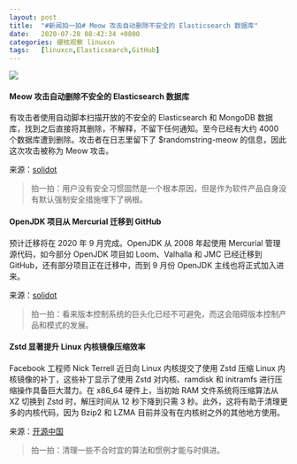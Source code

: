 ```yaml
---
layout: post
title:	"#新闻拍一拍# Meow 攻击自动删除不安全的 Elasticsearch 数据库"
date:	2020-07-28 08:42:34 +0800 
categories:	硬核观察 linuxcn 
tags:	[linuxcn,Elasticsearch,GitHub]
---
```



![](/Asserts/Images//attachment/album/202007/28/084223a6c1tzffc1gnca7f.jpg)


#### Meow 攻击自动删除不安全的 Elasticsearch 数据库


有攻击者使用自动脚本扫描开放的不安全的 Elasticsearch 和 MongoDB 数据库，找到之后直接将其删除，不解释，不留下任何通知。至今已经有大约 4000 个数据库遭到删除。攻击者在日志里留下了 $randomstring-meow 的信息，因此这次攻击被称为 Meow 攻击。


来源：[solidot](https://www.solidot.org/story?sid=65058)



> 
> 拍一拍：用户没有安全习惯固然是一个根本原因，但是作为软件产品自身没有默认强制安全措施埋下了祸根。
> 
> 
> 


#### OpenJDK 项目从 Mercurial 迁移到 GitHub


预计迁移将在 2020 年 9 月完成。OpenJDK 从 2008 年起使用 Mercurial 管理源代码，如今部分 OpenJDK 项目如 Loom、Valhalla 和 JMC 已经迁移到 GitHub，还有部分项目正在迁移中，而到 9 月份 OpenJDK 主线也将正式加入进来。


来源：[solidot](https://www.solidot.org/story?sid=65054)



> 
> 拍一拍：看来版本控制系统的巨头化已经不可避免，而这会阻碍版本控制产品和模式的发展。
> 
> 
> 


#### Zstd 显著提升 Linux 内核镜像压缩效率


Facebook 工程师 Nick Terrell 近日向 Linux 内核提交了使用 Zstd 压缩 Linux 内核镜像的补丁，这些补丁显示了使用 Zstd 对内核、ramdisk 和 initramfs 进行压缩操作具备巨大潜力。在 x86\_64 硬件上，当初始 RAM 文件系统将压缩算法从 XZ 切换到 Zstd 时，解压时间从 12 秒下降到只需 3 秒。此外，这将有助于清理更多的内核代码，因为 Bzip2 和 LZMA 目前并没有在内核树之外的其他地方使用。


来源：[开源中国](https://www.oschina.net/news/117514/zstd-for-linux-kernel-comp)



> 
> 拍一拍：清理一些不合时宜的算法和惯例才能与时俱进。
> 
> 
>
